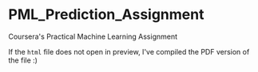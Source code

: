 # PML_Prediction_Assignment
Coursera's Practical Machine Learning Assignment

If the `html` file does not open in preview, I've compiled the PDF version of the file :)
